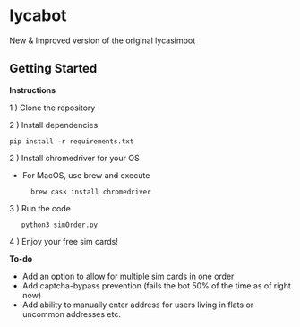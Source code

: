 # lycabot
New &amp; Improved version of the original lycasimbot


## Getting Started
**Instructions**

1 ) Clone the repository

2 ) Install dependencies

    pip install -r requirements.txt

2 ) Install chromedriver for your OS
- For MacOS, use brew and execute
    
        brew cask install chromedriver

3 ) Run the code
       
       python3 simOrder.py
       
4 ) Enjoy your free sim cards!

**To-do**
- Add an option to allow for multiple sim cards in one order
- Add captcha-bypass prevention (fails the bot 50% of the time as of right now)
- Add ability to manually enter address for users living in flats or uncommon addresses etc.
